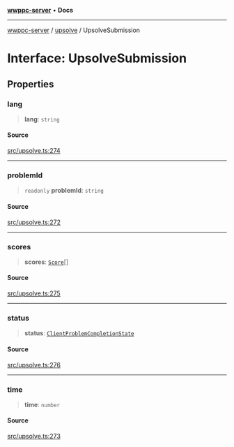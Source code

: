 [**wwppc-server**](../../README.md) • **Docs**

***

[wwppc-server](../../modules.md) / [upsolve](../README.md) / UpsolveSubmission

# Interface: UpsolveSubmission

## Properties

### lang

> **lang**: `string`

#### Source

[src/upsolve.ts:274](https://github.com/WWPPC/WWPPC-server/blob/2f411756995c4ec8bd83114e0be6e407a493af19/src/upsolve.ts#L274)

***

### problemId

> `readonly` **problemId**: `string`

#### Source

[src/upsolve.ts:272](https://github.com/WWPPC/WWPPC-server/blob/2f411756995c4ec8bd83114e0be6e407a493af19/src/upsolve.ts#L272)

***

### scores

> **scores**: [`Score`](../../database/interfaces/Score.md)[]

#### Source

[src/upsolve.ts:275](https://github.com/WWPPC/WWPPC-server/blob/2f411756995c4ec8bd83114e0be6e407a493af19/src/upsolve.ts#L275)

***

### status

> **status**: [`ClientProblemCompletionState`](../../contest/enumerations/ClientProblemCompletionState.md)

#### Source

[src/upsolve.ts:276](https://github.com/WWPPC/WWPPC-server/blob/2f411756995c4ec8bd83114e0be6e407a493af19/src/upsolve.ts#L276)

***

### time

> **time**: `number`

#### Source

[src/upsolve.ts:273](https://github.com/WWPPC/WWPPC-server/blob/2f411756995c4ec8bd83114e0be6e407a493af19/src/upsolve.ts#L273)

